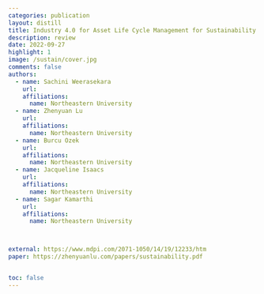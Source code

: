 ```yaml
---
categories: publication
layout: distill
title: Industry 4.0 for Asset Life Cycle Management for Sustainability - Keyword Co-occurrence Network Review and Analysis
description: review
date: 2022-09-27
highlight: 1
image: /sustain/cover.jpg
comments: false
authors:
  - name: Sachini Weerasekara
    url:
    affiliations:
      name: Northeastern University
  - name: Zhenyuan Lu
    url:
    affiliations:
      name: Northeastern University
  - name: Burcu Ozek
    url:
    affiliations:
      name: Northeastern University
  - name: Jacqueline Isaacs
    url:
    affiliations:
      name: Northeastern University
  - name: Sagar Kamarthi
    url:
    affiliations:
      name: Northeastern University



external: https://www.mdpi.com/2071-1050/14/19/12233/htm
paper: https://zhenyuanlu.com/papers/sustainability.pdf


toc: false
---
```

